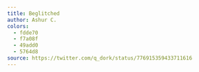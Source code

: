 ```yaml
---
title: Beglitched
author: Ashur C.
colors:
  - fdde70
  - f7a08f
  - 49add0
  - 5764d8
source: https://twitter.com/q_dork/status/776915359433711616
---
```

